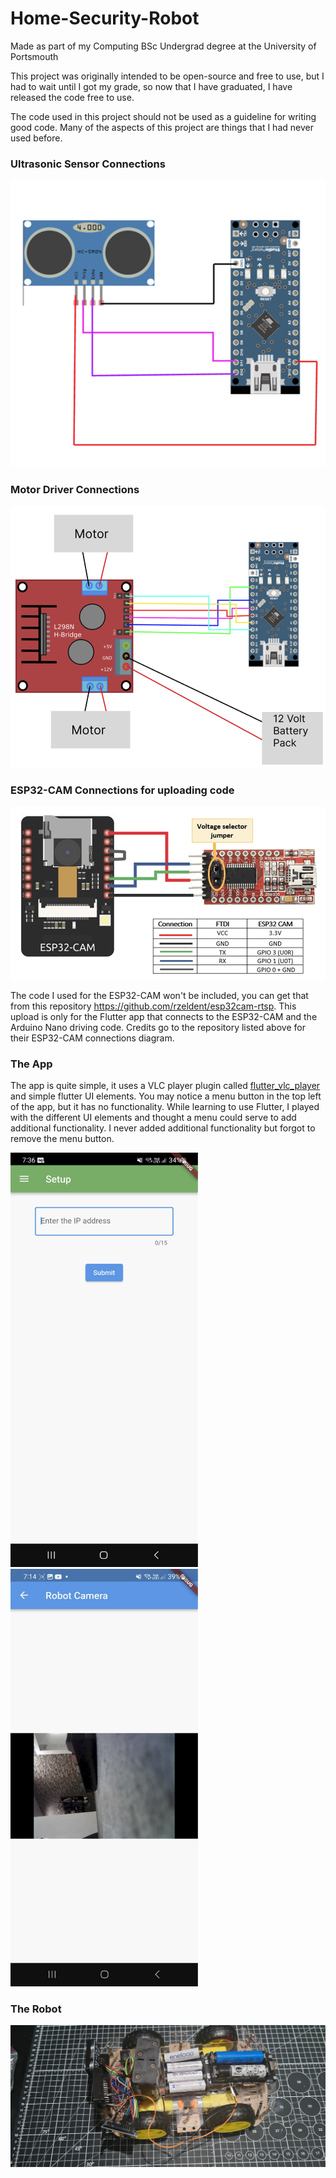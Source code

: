 # Home-Security-Robot
Made as part of my Computing BSc Undergrad degree at the University of Portsmouth

This project was originally intended to be open-source and free to use, but I had to wait until I got my grade, so now that I have graduated, I have released the code free to use.

The code used in this project should not be used as a guideline for writing good code. Many of the aspects of this project are things that I had never used before.

### Ultrasonic Sensor Connections

![Ultrasonic sensor connections](/assets/ultrasonic-sensor-connections.png)

### Motor Driver Connections

![Motor driver connections](/assets/Motor-driver-connections.png)

### ESP32-CAM Connections for uploading code

![ESP32-CAM connections](/assets/esp32-CAM-connections.png)

The code I used for the ESP32-CAM won't be included, you can get that from this repository https://github.com/rzeldent/esp32cam-rtsp. This upload is only for the Flutter app that connects to the ESP32-CAM and the Arduino Nano driving code. Credits go to the repository listed above for their ESP32-CAM connections diagram.

### The App

The app is quite simple, it uses a VLC player plugin called [flutter_vlc_player](https://pub.dev/packages/flutter_vlc_player) and simple flutter UI elements. You may notice a menu button in the top left of the app, but it has no functionality. While learning to use Flutter, I played with the different UI elements and thought a menu could serve to add additional functionality. I never added additional functionality but forgot to remove the menu button. 

<img src="assets/app-setup-screen.png" alt="Setup screen of the app" width="300"/>

<img src="assets/app-camera-screen.png" alt="Camera screen of the app when connected to a ESP32-CAM" width="300"/>

### The Robot

![Picture of my messy robot](/assets/my-messy-robot-design.jpg)
